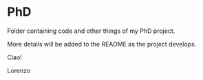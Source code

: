 # PhD

Folder containing code and other things of my PhD project.

More details will be added to the README as the project develops. 

Ciao!

Lorenzo

